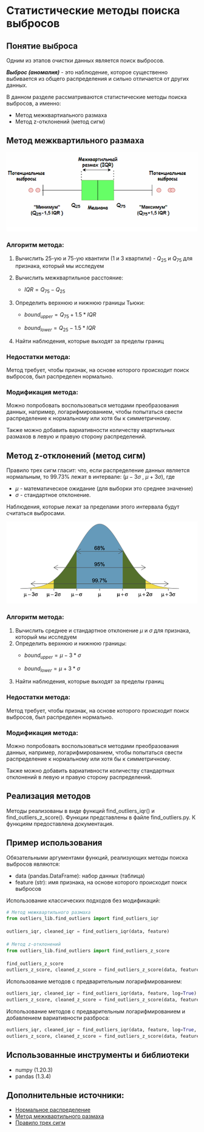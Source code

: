 # Статистические методы поиска выбросов

## Понятие выброса
Одним из этапов очистки данных является поиск выбросов.

***Выброс (аномалия)*** - это наблюдение, которое существенно выбивается из общего распределения и сильно отличается от других данных.

В данном разделе рассматриваются статистические методы поиска выбросов, а именно:
* Метод межквартиального размаха 
* Метод z-отклонений (метод сигм)

## Метод межквартильного размаха

![](../images/boxplot.png)

### Алгоритм метода:

1. Вычислить 25-ую и 75-ую квантили (1 и 3 квартили) - $Q_{25}$ и $Q_{75}$ для признака, который мы исследуем
2. Вычислить межквартильное расстояние:  
    * $IQR=Q_{75}-Q_{25}$
3. Определить верхнюю и нижнюю границы Тьюки: 

    * $bound_{upper} = Q_{75} + 1.5*IQR$
    
    * $bound_{lower} = Q_{25} - 1.5*IQR$
4. Найти наблюдения, которые выходят за пределы границ


### **Недостатки метода:**

Метод требует, чтобы признак, на основе которого происходит поиск выбросов, был распределен нормально.

### **Модификация метода:**

Можно попробовать воспользоваться методами преобразования данных, например, логарифмированием, чтобы попытаться свести распределение к нормальному или хотя бы к симметричному. 

Также можно добавить вариативности количеству квартильных размахов в левую и правую сторону распределений.


## Метод z-отклонений (метод сигм)

Правило трех сигм гласит: что, если распределение данных является нормальным, то 99.73% лежат в интервале: $(\mu-3 \sigma$ , $\mu+3 \sigma)$, 
где  
* $\mu$ - математическое ожидание (для выборки это среднее значение)
* $\sigma$ - стандартное отклонение. 

Наблюдения, которые лежат за пределами этого интервала будут считаться выбросами.

![](../images/method_sigm.png)

### **Алгоритм метода:**

1. Вычислить среднее и стандартное отклонение $\mu$ и $\sigma$ для признака, который мы исследуем
2. Определить верхнюю и нижнюю границы:
    * $bound_{upper} = \mu - 3 * \sigma$
    
    * $bound_{lower} = \mu + 3 * \sigma$
3. Найти наблюдения, которые выходят за пределы границ

### **Недостатки метода:**
Метод требует, чтобы признак, на основе которого происходит поиск выбросов, был распределен нормально.

### **Модификация метода:**

Можно попробовать воспользоваться методами преобразования данных, например, логарифмированием, чтобы попытаться свести распределение к нормальному или хотя бы к симметричному. 

Также можно добавить вариативности количеству стандартных отклонений в левую и правую сторону распределений.

## Реализация методов

Методы реализованы в виде функций find_outliers_iqr() и find_outliers_z_score(). Функции представлены в файле find_outliers.py. К функциям предоставлена документация.

## Пример использования

Обязательными аргументами функций, реализующих методы поиска выбросов являются:
* data (pandas.DataFrame): набор данных (таблица)
* feature (str): имя признака, на основе которого происходит поиск выбросов

Использование классических подходов без модификаций:
```python
# Метод межквартильного размаха
from outliers_lib.find_outliers import find_outliers_iqr

outliers_iqr, cleaned_iqr = find_outliers_iqr(data, feature)

# Метод z-отклонений
from outliers_lib.find_outliers import find_outliers_z_score

find_outliers_z_score
outliers_z_score, cleaned_z_score = find_outliers_z_score(data, feature)
```
Использование методов с предварительным логарифмированием:
```python
outliers_iqr, cleaned_iqr = find_outliers_iqr(data, feature, log=True)
outliers_z_score, cleaned_z_score = find_outliers_z_score(data, feature, log=True)
```
Использование методов с предварительным логарифмированием и добавлением вариативности разброса:
```python
outliers_iqr, cleaned_iqr = find_outliers_iqr(data, feature, log=True, left=2, right=2)
outliers_z_score, cleaned_z_score = find_outliers_z_score(data, feature, log=True, left=2, right=2)
```


## Использованные инструменты и библиотеки
* numpy (1.20.3)
* pandas (1.3.4)

## Дополнительные источники:
* [Нормальное распределение](https://ru.wikipedia.org/wiki/Нормальное_распределение)
* [Метод межквартильного размаха](https://wiki.loginom.ru/articles/iqr.html)
* [Правило трех сигм](https://wiki.loginom.ru/articles/3-sigma-rule.html)



